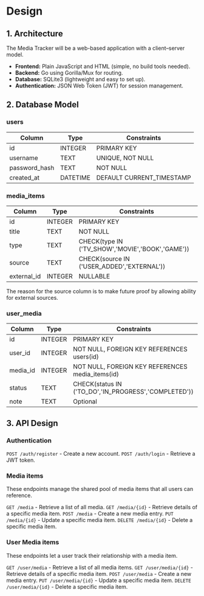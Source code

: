 # Design

## 1. Architecture

The Media Tracker will be a web-based application with a client–server model.

- **Frontend:** Plain JavaScript and HTML (simple, no build tools needed).
- **Backend:** Go using Gorilla/Mux for routing.
- **Database:** SQLite3 (lightweight and easy to set up).
- **Authentication:** JSON Web Token (JWT) for session management.

## 2. Database Model

### users

| Column        | Type     | Constraints               |
| ------------- | -------- | ------------------------- |
| id            | INTEGER  | PRIMARY KEY               |
| username      | TEXT     | UNIQUE, NOT NULL          |
| password_hash | TEXT     | NOT NULL                  |
| created_at    | DATETIME | DEFAULT CURRENT_TIMESTAMP |

### media_items

| Column      | Type    | Constraints                                      |
| ----------- | ------- | ------------------------------------------------ |
| id          | INTEGER | PRIMARY KEY                                      |
| title       | TEXT    | NOT NULL                                         |
| type        | TEXT    | CHECK(type IN ('TV_SHOW','MOVIE','BOOK','GAME')) |
| source      | TEXT    | CHECK(source IN ('USER_ADDED','EXTERNAL'))       |
| external_id | INTEGER | NULLABLE                                         |
The reason for the source column is to make future proof by allowing ability for external sources.

### user_media

| Column   | Type    | Constraints                                          |
| -------- | ------- | ---------------------------------------------------- |
| id       | INTEGER | PRIMARY KEY                                          |
| user_id  | INTEGER | NOT NULL, FOREIGN KEY REFERENCES users(id)           |
| media_id | INTEGER | NOT NULL, FOREIGN KEY REFERENCES media_items(id)     |
| status   | TEXT    | CHECK(status IN ('TO_DO','IN_PROGRESS','COMPLETED')) |
| note     | TEXT    | Optional                                             |

## 3. API Design

### Authentication

`POST /auth/register` - Create a new account.
`POST /auth/login` - Retrieve a JWT token.

### Media items

These endpoints manage the shared pool of media items that all users can reference.

`GET /media` - Retrieve a list of all media.
`GET /media/{id}` - Retrieve details of a specific media item.
`POST /media` - Create a new media entry.
`PUT /media/{id}` - Update a specific media item.
`DELETE /media/{id}` - Delete a specific media item.

### User Media items

These endpoints let a user track their relationship with a media item.

`GET /user/media` - Retrieve a list of all media items.
`GET /user/media/{id}` - Retrieve details of a specific media item.
`POST /user/media` - Create a new media entry.
`PUT /user/media/{id}` - Update a specific media item.
`DELETE /user/media/{id}` - Delete a specific media item.
